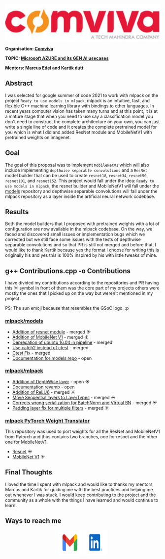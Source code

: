 ![Comviva Image](./Comviva.png)

**Organisation: [Comviva](https://www.comviva.com)**

**TOPIC: [Microsoft AZURE and its GEN AI usecases](https://portal.azure.com/#home)**

**Mentors: [Marcus Edel](https://github.com/zoq) and [Kartik dutt](https://github.com/kartikdutt18)**

## Abstract

I was selected for google summer of code 2021 to work with mlpack on the project `Ready to use models in mlpack`, mlpack is an intuitive, fast, and flexible C++ machine learning library with bindings to other languages. In recent years computer vision has taken many turns and at this point, it is at a mature stage that when you need to use say a classification model you don't need to construct the complete architecture on your own, you can just write a single line of code and it creates the complete pretrained model for you which is what I did and added ResNet module and MobileNetV1 with pretrained weights on imagenet. 

## Goal

The goal of this proposal was to implement `MobileNetV1` which will also include implementing `depthwise separable convolutions` and a `ResNet` model builder that can be used to create `resnet18`, `resnet34`, `resnet50`, `resnet101`, and `resnet152`. This project would fall under the idea: `Ready to use models in mlpack`, the resnet builder and MobileNetV1 will fall under the [models](https://github.com/mlpack/models) repository and depthwise separable convolutions will fall under the mlpack repository as a layer inside the artificial neural network codebase.


## Results

Both the model builders that I proposed with pretrained weights with a lot of configuration are now available in the mlpack codebase. On the way, we faced and discovered small issues or implementation bugs which we corrected but we still face some issues with the tests of depthwise separable convolutions and so that PR is still not merged and before that, I would like to thank Kartik because yes the format I choose for writing this is originally his and yes this is 100% inspired by his with little tweaks of mine. 

## g++ Contributions.cpp -o Contributions

I have divided my contributions according to the repositories and PR having this ☀️ symbol in front of them was the core part of my projects others were mostly the ones that I picked up on the way but weren't mentioned in my project.

PS: The sun emoji because that resembles the GSoC logo. :p

### [mlpack/models](https://github.com/mlpack/models)

- [Addition of resnet module](https://github.com/mlpack/models/pull/63) - merged ☀️ 
- [Addition of MobileNet V1](https://github.com/mlpack/models/pull/72) - merged ☀️
- [Deprecation of ubuntu 16.04 in pipeline](https://github.com/mlpack/models/pull/67) - merged
- [Use catch2 instead of ctest](https://github.com/mlpack/models/pull/70) - merged
- [Ctest Fix](https://github.com/mlpack/models/pull/73) - merged
- [Documentation for models repo](https://github.com/mlpack/models/pull/65) - open

### [mlpack/mlpack](https://github.com/mlpack/mlpack)

- [Addition of DepthWise layer](https://github.com/mlpack/mlpack/pull/3007) - open ☀️
- [Documentation revamp](https://github.com/mlpack/mlpack/pull/2990) - open
- [Addition of ReLU6](https://github.com/mlpack/mlpack/pull/3009) - merged ☀️
- [Move Sequential layers to LayerTypes](https://github.com/mlpack/mlpack/pull/3004) - merged ☀️
- [Corrects wrong serialization for BatchNorm and Virtual BN](https://github.com/mlpack/mlpack/pull/2999) - merged ☀️
- [Padding layer fix for multiple filters](https://github.com/mlpack/mlpack/pull/2985) - merged ☀️

### [mlpack PyTorch Weight Translator](https://github.com/Aakash-kaushik/mlpack-PyTorch-Weight-Translator)

This repository was used to port weights for all the ResNet and MobileNetV1 from Pytorch and thus contains two branches, one for resnet and the other one for MobileNetV1.

- [Resnet](https://github.com/Aakash-kaushik/mlpack-PyTorch-Weight-Translator/tree/resnet) ☀️
- [MobileNet V1](https://github.com/Aakash-kaushik/mlpack-PyTorch-Weight-Translator/tree/mobilenetv1) ☀️

## Final Thoughts

I loved the time I spent with mlpack and would like to thanks my mentors Marcus and Kartik for guiding me with the best practices and helping me out whenever I was stuck. I would keep contributing to the project and the community as a whole with the things I have learned and would continue to learn.

## Ways to reach me

<p align="center">
  <a href="mailto:kaushikaakash7539@gmail.com?subject = Hello from your GitHub README&body = Message"><img src="./assets/gmail.svg" height="80px" width="80px" alt="Gmail" ></a>
  <a href="https://www.linkedin.com/in/kaushikaakash7539/"><img src="./assets/linkedIn.svg" height="80px" width="80px" alt="LinkedIn"></a>
</p>
